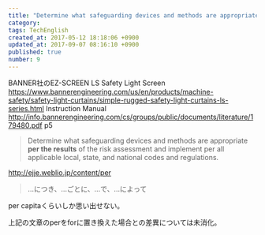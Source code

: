 ```yaml
---
title: "Determine what safeguarding devices and methods are appropriate [per the results] of the risk assessment"
category: 
tags: TechEnglish
created_at: 2017-05-12 18:18:06 +0900
updated_at: 2017-09-07 08:16:10 +0900
published: true
number: 9
---
```


BANNER社のEZ-SCREEN LS Safety Light Screen
https://www.bannerengineering.com/us/en/products/machine-safety/safety-light-curtains/simple-rugged-safety-light-curtains-ls-series.html
Instruction Manual
http://info.bannerengineering.com/cs/groups/public/documents/literature/179480.pdf
p5 
>  Determine what safeguarding devices and methods are appropriate **per the results** of the risk assessment and implement per all applicable local, state, and national codes and regulations.

http://ejje.weblio.jp/content/per
> …につき、…ごとに、…で、…によって

per capitaくらいしか思い出せない。

上記の文章のperをforに置き換えた場合との差異については未消化。




